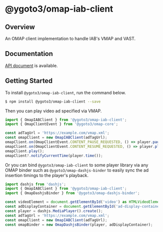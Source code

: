 # @ygoto3/omap-iab-client

## Overview

An OMAP client implementation to handle IAB's VMAP and VAST.

## Documentation

[API document](https://ygoto3.github.io/omap/modules/iab_client_src.html) is available.

## Getting Started

To install `@ygoto3/omap-iab-client`, run the command below.

```sh
$ npm install @ygoto3/omap-iab-client --save
```

Then you can play video ad specified via VMAP.

```ts
import { OmapIABClient } from '@ygoto3/omap-iab-client';
import { OmapClientEvent } from '@ygoto3/omap-core';

const adTagUrl = 'https://example.com/vmap.xml';
const omapClient = new OmapIABClient(adTagUrl);
omapClient.on(OmapClientEvent.CONTENT_PAUSE_REQUESTED, () => player.pause());
omapClient.on(OmapClientEvent.CONTENT_RESUME_REQUESTED, () => player.play());
omapClient.play();
omapClient?.notifyCurrentTime(player.time());
```

Or you can bind `@ygoto3/omap-iab-client` to some player library via any OMAP binder such as `@ygoto3/omap-dashjs-binder` to easily sync the ad insertion timings to the player's playback.

```ts
import dashjs from 'dashjs';
import { OmapIABClient } from '@ygoto3/omap-iab-client';
import { OmapDashjsBinder } from '@ygoto3/omap-dashjs-binder';

const videoElement = document.getElementById('video') as HTMLVideoElement;
const adDisplayContainer = document.getElementById('ad-display-container') as HTMLDivElement;
const player = dashjs.MediaPlayer().create();
const adTagUrl = 'https://example.com/vmap.xml';
const omapClient = new OmapIABClient(adTagUrl);
const omapBinder = new OmapDashjsBinder(player, adDisplayContainer);
```